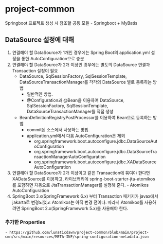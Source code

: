 # project-common
Springboot 프로젝트 생성 시 참조할 공통 모듈
    - Springboot + MyBatis

## DataSource 설정에 대해
1. 연결해야 할 DataSource가 1개인 경우에는 Spring Boot의 application.yml 설정을 통한 AutoConfiguration으로 충분
2. 연결해야 할 DataSource가 2개 이상인 경우에는 별도의 DataSource 연결과 Transaction 설정이 필요
    - DataSource, SqlSessionFactory, SqlSessionTemplate, DataSourceTransactionManager를 각각의 DataSource 별로 등록하는 방법
        - 일반적인 방법.
        - @Configuration과 @Bean을 이용하여 DataSource, SqlSessionFactory, SqlSessionTemplate, DataSourceTransactionManager를 직접 생성
    - BeanDefinitionRegistryPostProcessor를 이용하여 Bean으로 등록하는 방법
        - commit된 소스에서 사용하는 방법.
        - application.yml에서 다음 AutoConfiguration은 제외
            - org.springframework.boot.autoconfigure.jdbc.DataSourceAutoConfiguration
            - org.springframework.boot.autoconfigure.jdbc.DataSourceTransactionManagerAutoConfiguration
            - org.springframework.boot.autoconfigure.jdbc.XADataSourceAutoConfiguration
3. 연결해야 할 DataSource가 2개 이상이고 같은 Transaction에 묶여야 한다면 XADataSource를 이용하고, 라이브러리에 spring-boot-starter-jta-atomikos를 포함하면
자동으로 JtaTransactionManager를 설정해 준다. - Atomikos AutoConfiguration
4. SpringBoot 3.x(SpringFramework 6.x) 부터 Transaction 패키지가 javax에서 jakarta로 변경되었고 Atomikos는 아직 변경 전이다.
따라서 Atomikos를 사용하려면 SpringBoot 2.x(SpringFramework 5.x)를 사용해야 한다.

### 추가한 Properties
    - https://github.com/lunaticdawn/project-common/blob/main/project-cmn/src/main/resources/META-INF/spring-configuration-metadata.json
